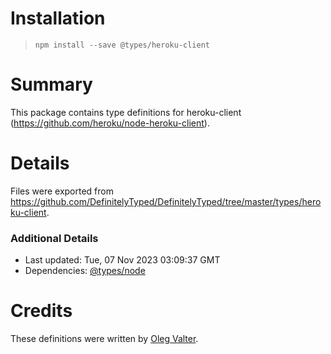 # Installation
> `npm install --save @types/heroku-client`

# Summary
This package contains type definitions for heroku-client (https://github.com/heroku/node-heroku-client).

# Details
Files were exported from https://github.com/DefinitelyTyped/DefinitelyTyped/tree/master/types/heroku-client.

### Additional Details
 * Last updated: Tue, 07 Nov 2023 03:09:37 GMT
 * Dependencies: [@types/node](https://npmjs.com/package/@types/node)

# Credits
These definitions were written by [Oleg Valter](https://github.com/Oaphi).
